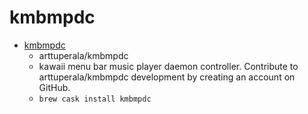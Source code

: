 # kmbmpdc
- [kmbmpdc](https://github.com/arttuperala/kmbmpdc)
  -  arttuperala/kmbmpdc
  - kawaii menu bar music player daemon controller. Contribute to arttuperala/kmbmpdc development by creating an account on GitHub.
  - `brew cask install kmbmpdc`
